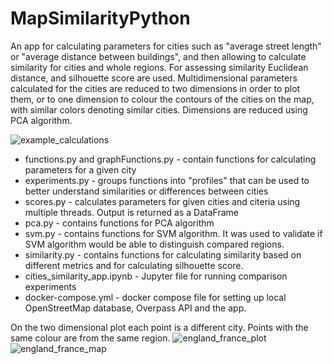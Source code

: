 # MapSimilarityPython
An app for calculating parameters for cities such as "average street length" or "average distance between buildings", and then allowing to calculate similarity 
for cities and whole regions. For assessing similarity Euclidean distance, and silhouette score are used. Multidimensional parameters calculated for the cities are reduced to two dimensions in order to plot them, or to one dimension to colour the contours of the cities on the map, with similar colors denoting similar cities. Dimensions are reduced using PCA algorithm.

![example_calculations](https://user-images.githubusercontent.com/17832444/169710293-2e5ab6df-a1ad-439d-af13-66f89c5eed00.png)


- functions.py and graphFunctions.py - contain functions for calculating parameters for a given city
- experiments.py - groups functions into "profiles" that can be used to better understand similarities or differences between cities
- scores.py - calculates parameters for given cities and citeria using multiple threads. Output is returned as a DataFrame
- pca.py - contains functions for PCA algorithm
- svm.py - contains functions for SVM algorithm. It was used to validate if SVM algorithm would be able to distinguish compared regions.
- similarity.py - contains functions for calculating similarity based on different metrics and for calculating silhouette score.
- cities_similarity_app.ipynb - Jupyter file for running comparison experiments
- docker-compose.yml - docker compose file for setting up local OpenStreetMap database, Overpass API and the app.

On the two dimensional plot each point is a different city. Points with the same colour are from the same region.
![england_france_plot](https://user-images.githubusercontent.com/17832444/169710296-de40c519-2ad2-4fbc-8531-a72627c6b971.png)
![england_france_map](https://user-images.githubusercontent.com/17832444/169710300-fcab91c1-ed89-4557-abd0-48f4264634df.png)

